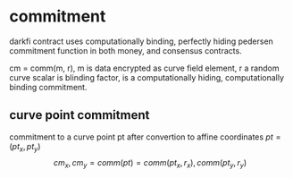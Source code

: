 # commitment

darkfi contract uses computationally binding, perfectly hiding pedersen commitment function in both money, and consensus contracts.

cm = comm(m, r), m is data encrypted as curve field element, r a random curve scalar is blinding factor, is a computationally hiding, computationally binding commitment.

## curve point commitment
commitment to a curve point pt after convertion to affine coordinates $pt = (pt_x, pt_y)$
$$cm_x, cm_y = comm(pt) = comm(pt_x, r_x), comm(pt_y, r_y)$$
